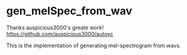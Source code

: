 # gen_melSpec_from_wav
Thanks auspicious3000's greate work! https://github.com/auspicious3000/autovc 

This is the implementation of generating mel-spectrogram from wavs.
